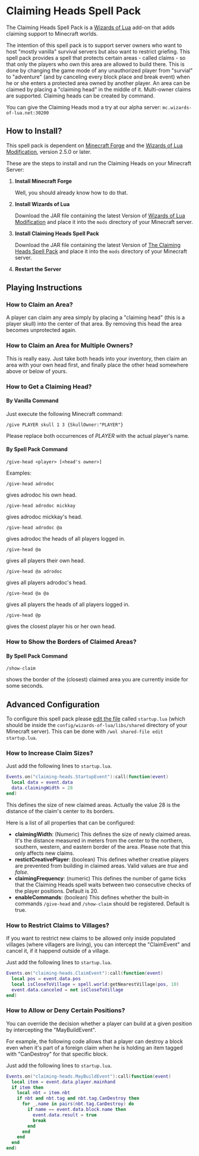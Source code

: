 # Claiming Heads Spell Pack
The Claiming Heads Spell Pack is a [Wizards of Lua](http://www.wizards-of-lua.net) add-on that adds claiming support to Minecraft worlds.

The intention of this spell pack is to support server owners who want to host "mostly vanilla" survival servers
but also want to restrict griefing. This spell pack provides a spell that protects certain areas - called claims -
so that only the players who own this area are allowed to build there. This is done by changing the game mode of
any unauthorized player from "survial" to "adventure" (and by canceling every block place and break event) when he or she enters a protected area owned by another player.
An area can be claimed by placing a "claiming head" in the middle of it. Multi-owner claims are supported. Claiming heads can be created by command.

You can give the Claiming Heads mod a try at our alpha server: ```mc.wizards-of-lua.net:30200```

## How to Install?
This spell pack is dependent on [Minecraft Forge](http://files.minecraftforge.net/maven/net/minecraftforge/forge/index_1.12.2.html)
and the [Wizards of Lua Modification](https://minecraft.curseforge.com/projects/wizards-of-lua/files), version 2.5.0 or later.

These are the steps to install and run the Claiming Heads on your Minecraft Server:

1. **Install Minecraft Forge**

     Well, you should already know how to do that.
2. **Install Wizards of Lua**

     Download the JAR file containing the latest Version of
     [Wizards of Lua Modification](https://minecraft.curseforge.com/projects/wizards-of-lua/files) and place it
     into the `mods` directory of your Minecraft server.

3. **Install Claiming Heads Spell Pack**

    Download the JAR file containing the latest Version of
    [The Claiming Heads Spell Pack](https://minecraft.curseforge.com/projects/claiming-heads-spell-pack/files) and place it
    into the `mods` directory of your Minecraft server.

4. **Restart the Server**

## Playing Instructions
### How to Claim an Area?
A player can claim any area simply by placing a "claiming head" (this is a player skull) into the center of that area.
By removing this head the area becomes unprotected again.

### How to Claim an Area for Multiple Owners?
This is really easy. Just take both heads into your inventory, then claim an area with your own head first, and finally place the other head somewhere above or below of yours.

### How to Get a Claiming Head?
#### By Vanilla Command
Just execute the following Minecraft command:
```
/give PLAYER skull 1 3 {SkullOwner:"PLAYER"}
```
Please replace both occurrences of *PLAYER* with the actual player's name.
#### By Spell Pack Command
```
/give-head <player> [<head's owner>]
```
Examples:
```
/give-head adrodoc
```
gives adrodoc his own head.
```
/give-head adrodoc mickkay
```
gives adrodoc mickkay's head.
```
/give-head adrodoc @a
```
gives adrodoc the heads of all players logged in.
```
/give-head @a
```
gives all players their own head.
```
/give-head @a adrodoc
```
gives all players adrodoc's head.
```
/give-head @a @a
```
gives all players the heads of all players logged in.
```
/give-head @p
```
gives the closest player his or her own head.


### How to Show the Borders of Claimed Areas?
#### By Spell Pack Command
```
/show-claim
```
shows the border of the (closest) claimed area you are currently inside for some seconds.

## Advanced Configuration

To configure this spell pack please [edit the file](http://www.wizards-of-lua.net/tutorials/importing_lua_files/) called `startup.lua`
(which should be inside the `config/wizards-of-lua/libs/shared` directory of your Minecraft server).
This can be done with ```/wol shared-file edit startup.lua```.

### How to Increase Claim Sizes?
Just add the following lines to `startup.lua`.

```lua
Events.on("claiming-heads.StartupEvent"):call(function(event)
  local data = event.data
  data.claimingWidth = 28
end)
```
This defines the size of new claimed areas. Actually the value 28 is the distance of the claim's center to its borders.

Here is a list of all properties that can be configured:

* **claimingWidth**: (Numeric) This defines the size of newly claimed areas. It's the distance measured in meters from the center to the northern, southern, western, and eastern border of the area. Please note that this only affects new claims.
* **restictCreativePlayer**: (boolean) This defines whether creative players are prevented from building in claimed areas. Valid values are *true* and *false*.
* **claimingFrequency**: (numeric) This defines the number of game ticks that the Claiming Heads spell waits between two consecutive  checks of the player positions. Default is 20.
* **enableCommands**: (boolean) This defines whether the built-in commands ```/give-head``` and ```/show-claim``` should be registered. Default is true.

### How to Restrict Claims to Villages?
If you want to restrict new claims to be allowed only inside populated villages (where villagers are living), you
can intercept the "ClaimEvent" and cancel it, if it happend outside of a village.

Just add the following lines to `startup.lua`.

```lua
Events.on("claiming-heads.ClaimEvent"):call(function(event)
  local pos = event.data.pos
  local isCloseToVillage = spell.world:getNearestVillage(pos, 10)
  event.data.canceled = not isCloseToVillage
end)
```

### How to Allow or Deny Certain Positions?
You can override the decision whether a player can build at a given position by intercepting the "MayBuildEvent".

For example, the following code allows that a player can destroy a block even when it's part of a foreign claim when he is holding an item tagged with "CanDestroy" for
that specific block.

Just add the following lines to `startup.lua`.

```lua
Events.on("claiming-heads.MayBuildEvent"):call(function(event)
  local item = event.data.player.mainhand
  if item then
    local nbt = item.nbt
    if nbt and nbt.tag and nbt.tag.CanDestroy then
      for _,name in pairs(nbt.tag.CanDestroy) do
        if name == event.data.block.name then
          event.data.result = true
          break
        end
      end
    end
  end
end)

```
